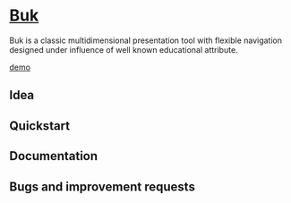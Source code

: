# [Buk](http://yakviter.com.ua/buk/)
Buk is a classic multidimensional presentation tool with flexible navigation designed under influence of well known educational attribute.

[demo](http://yakviter.com.ua/buk/)
## Idea

## Quickstart

## Documentation

## Bugs and improvement requests
